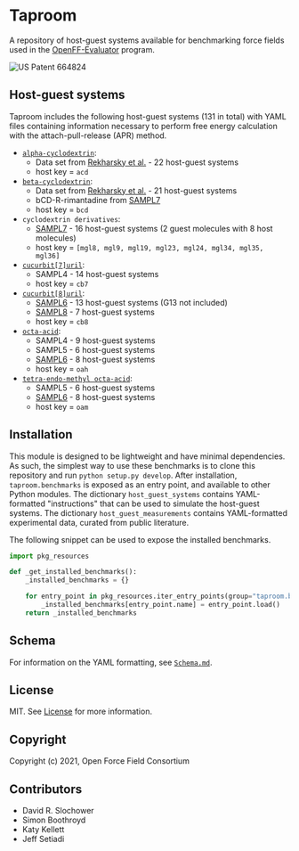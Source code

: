 # Taproom

A repository of host-guest systems available for benchmarking force fields used in the 
[OpenFF-Evaluator](https://github.com/openforcefield/openff-evaluator) program.

![US Patent 664824](tap.png)

## Host-guest systems
Taproom includes the following host-guest systems (131 in total) with YAML files containing information necessary to 
perform free energy calculation with the attach-pull-release (APR) method.

* [`alpha-cyclodextrin`](taproom/systems/acd):
    * Data set from [Rekharsky et al.](https://pubs.acs.org/doi/abs/10.1021/jp962715n) - 22 host-guest systems
    * host key = `acd`
* [`beta-cyclodextrin`](taproom/systems/bcd):
    * Data set from [Rekharsky et al.](https://pubs.acs.org/doi/abs/10.1021/jp962715n) - 21 host-guest systems
    * bCD-R-rimantadine from [SAMPL7](https://github.com/samplchallenges/SAMPL7/tree/master/host_guest/cyclodextrin_derivatives)
    * host key = `bcd`
* `cyclodextrin derivatives`:
    * [SAMPL7](https://github.com/samplchallenges/SAMPL7/tree/master/host_guest/cyclodextrin_derivatives) - 16 host-guest systems (2 guest molecules with 8 host molecules)
    * host key = `[mgl8, mgl9, mgl19, mgl23, mgl24, mgl34, mgl35, mgl36]`
* [`cucurbit[7]uril`](taproom/systems/cb7):
    * SAMPL4 - 14 host-guest systems
    * host key = `cb7`
* [`cucurbit[8]uril`](taproom/systems/cb8):
    * [SAMPL6](https://github.com/samplchallenges/SAMPL6/tree/master/host_guest/CB8AndGuests) - 13 host-guest systems (G13 not included)
    * [SAMPL8](https://github.com/samplchallenges/SAMPL8/tree/master/host_guest/CB8) - 7 host-guest systems
    * host key = `cb8`
* [`octa-acid`](taproom/systems/oah):
    * SAMPL4 - 9 host-guest systems
    * SAMPL5 - 6 host-guest systems
    * [SAMPL6](https://github.com/samplchallenges/SAMPL6/tree/master/host_guest/OctaAcidsAndGuests) - 8 host-guest systems
    * host key = `oah`
* [`tetra-endo-methyl octa-acid`](taproom/systems/oam):
    * SAMPL5 - 6 host-guest systems
    * [SAMPL6](https://github.com/samplchallenges/SAMPL6/tree/master/host_guest/OctaAcidsAndGuests) - 8 host-guest systems
    * host key = `oam`

## Installation

This module is designed to be lightweight and have minimal dependencies. 
As such, the simplest way to use these benchmarks is to clone this repository and run `python setup.py develop`.
After installation, `taproom.benchmarks` is exposed as an entry point, and available to other Python modules.
The dictionary `host_guest_systems` contains YAML-formatted "instructions" that can be used to simulate the host-guest systems.
The dictionary `host_guest_measurements` contains YAML-formatted experimental data, curated from public literature.

The following snippet can be used to expose the installed benchmarks.

```python
import pkg_resources

def _get_installed_benchmarks():
    _installed_benchmarks = {}

    for entry_point in pkg_resources.iter_entry_points(group="taproom.benchmarks"):
        _installed_benchmarks[entry_point.name] = entry_point.load()
    return _installed_benchmarks
```

## Schema

For information on the YAML formatting, see [`Schema.md`](docs/Schema.md).

## License

MIT. See [License](LICENSE) for more information.

## Copyright

Copyright (c) 2021, Open Force Field Consortium


## Contributors

- David R. Slochower
- Simon Boothroyd
- Katy Kellett
- Jeff Setiadi
